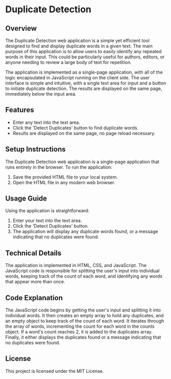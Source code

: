 # Duplicate Detection

## Overview
The Duplicate Detection web application is a simple yet efficient tool designed to find and display duplicate words in a given text. The main purpose of this application is to allow users to easily identify any repeated words in their input. This could be particularly useful for authors, editors, or anyone needing to review a large body of text for repetition.

The application is implemented as a single-page application, with all of the logic encapsulated in JavaScript running on the client side. The user interface is simple and intuitive, with a single text area for input and a button to initiate duplicate detection. The results are displayed on the same page, immediately below the input area.

## Features
- Enter any text into the text area.
- Click the 'Detect Duplicates' button to find duplicate words.
- Results are displayed on the same page, no page reload necessary.

## Setup Instructions
The Duplicate Detection web application is a single-page application that runs entirely in the browser. To run the application:
1. Save the provided HTML file to your local system.
2. Open the HTML file in any modern web browser.

## Usage Guide
Using the application is straightforward:
1. Enter your text into the text area.
2. Click the 'Detect Duplicates' button.
3. The application will display any duplicate words found, or a message indicating that no duplicates were found.

## Technical Details
The application is implemented in HTML, CSS, and JavaScript. The JavaScript code is responsible for splitting the user's input into individual words, keeping track of the count of each word, and identifying any words that appear more than once.

## Code Explanation
The JavaScript code begins by getting the user's input and splitting it into individual words. It then creates an empty array to hold any duplicates, and an empty object to keep track of the count of each word. It iterates through the array of words, incrementing the count for each word in the counts object. If a word's count reaches 2, it is added to the duplicates array. Finally, it either displays the duplicates found or a message indicating that no duplicates were found.

## License
This project is licensed under the MIT License.